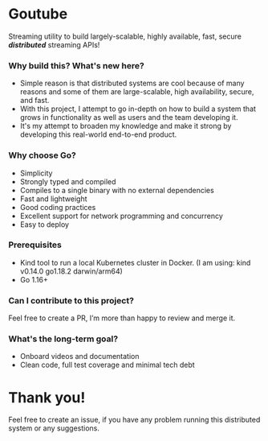 # Goutube
Streaming utility to build largely-scalable, highly available, fast, secure ***distributed*** streaming APIs!

### **Why build this? What's new here?**

- Simple reason is that distributed systems are cool because of many reasons and some of them are large-scalable, high availability, secure, and fast.
- With this project, I attempt to go in-depth on how to build a system that grows in functionality as well as users and the team developing it.
- It's my attempt to broaden my knowledge and make it strong by developing this real-world end-to-end product.

### **Why choose Go?**

- Simplicity
- Strongly typed and compiled
- Compiles to a single binary with no external dependencies
- Fast and lightweight
- Good coding practices
- Excellent support for network programming and concurrency
- Easy to deploy
  
### Prerequisites
- Kind tool to run a local Kubernetes cluster in Docker. (I am using: kind v0.14.0 go1.18.2 darwin/arm64)
- Go 1.16+

### **Can I contribute to this project?**
Feel free to create a PR, I’m more than happy to review and merge it.

### **What's the long-term goal?**

- Onboard videos and documentation
- Clean code, full test coverage and minimal tech debt

# Thank you!
Feel free to create an issue, if you have any problem running this distributed system or any suggestions.
